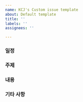```yaml
---
name: KCJ's Custom issue template
about: Default template
title: ''
labels: ''
assignees: ''

---
```


### 일정

### 주제

### 내용

### 기타 사항
